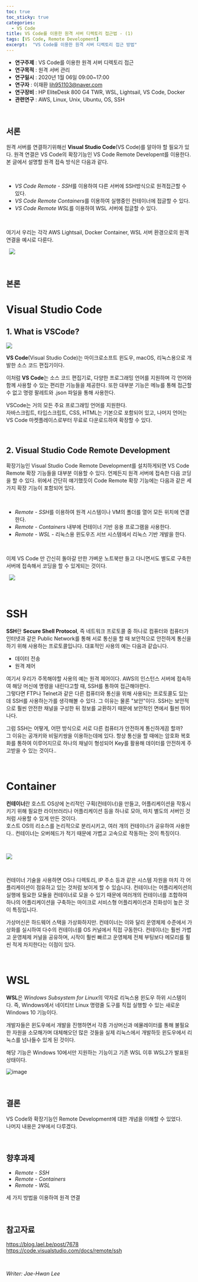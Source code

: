 ```yaml
---
toc: true
toc_sticky: true
categories:
  - VS Code
title: VS Code를 이용한 원격 서버 디렉토리 접근법 - (1)
tags: [VS Code, Remote Development]
excerpt:  "VS Code를 이용한 원격 서버 디렉토리 접근 방법"
---
```


* **연구주제** : VS Code를 이용한 원격 서버 디렉토리 접근
* **연구목적** : 원격 서버 관리
* **연구일시** : 2020년 1월 06일 09:00~17:00
* **연구자** : 이재환 <ljh951103@naver.com>
* **연구장비** : HP EliteDesk 800 G4 TWR, WSL, Lightsail, VS Code, Docker
* **관련연구** : AWS, Linux, Unix, Ubuntu, OS, SSH

&nbsp;

## 서론

원격 서버를 연결하기위해선 **Visual Studio Code**(VS Code)를 알아야 할 필요가 있다. 원격 연결은 VS Code의 확장기능인 VS Code Remote Developent를 이용한다. <!--more-->
본 글에서 설명할 원격 접속 방식은 다음과 같다.

&nbsp;
- *VS Code Remote - SSH*를 이용하여 다른 서버에 SSH방식으로 원격접근할 수 있다.  
- *VS Code Remote Containers*를 이용하여 실행중인 컨테이너에 접글할 수 있다.
- *VS Code Remote WSL*를 이용하여 WSL 서버에 접글할 수 있다.

&nbsp;

여기서 우리는 각각 AWS Lightsail, Docker Container, WSL 서버 환경으로의 원격연결을 예시로 다룬다.

&nbsp;
![](https://miro.medium.com/max/1012/1*Dgy4cmnI1nQZZuGvhBLR9g.png)

&nbsp;

## 본론

Visual Studio Code
=========

## 1. What is VSCode?

![](http://www.unity3dstudy.com/images/visualstudio_code-card.png)

**VS Code**(Visual Studio Code)는 마이크로소프트 윈도우, macOS, 리눅스용으로 개발한 소스 코드 편집기이다.

이처럼 **VS Code**는 소스 코드 편집기로, 다양한 프로그래밍 언어를 지원하며 각 언어와 함께 사용할 수 있는 편리한 기능들을 제공한다. 또한 대부분 기능은 메뉴를 통해 접근할 수 없고 명령 팔레트와 .json 파일을 통해 사용한다.

VSCode는 거의 모든 주요 프로그래밍 언어를 지원한다.  
자바스크립트, 타입스크립트, CSS, HTML는 기본으로 포함되어 있고, 나머지 언어는 VS Code 마켓플레이스로부터 무료로 다운로드하여 확장할 수 있다.

&nbsp;

## 2. Visual Studio Code Remote Development

확장기능인 Visual Studio Code Remote Development를 설치하게되면 VS Code Remote 확장 기능들을 대부분 이용할 수 있다. 언제든지 원격 서버에 접속한 다음 코딩을 할 수 있다. 위에서 간단히 얘기했듯이 Code Remote 확장 기능에는 다음과 같은 세 가지 확장 기능이 포함되어 있다.  

&nbsp;
- *Remote - SSH*를 이용하여 원격 시스템이나 VM의 폴더를 열어 모든 위치에 연결한다. 
- *Remote - Containers* 내부에 컨테이너 기반 응용 프로그램을 사용한다.
- *Remote - WSL* - 리눅스용 윈도우즈 서브 시스템에서 리눅스 기반 개발을 한다.
  
&nbsp;

이제 VS Code 만 간신히 돌아갈 만한 가벼운 노트북만 들고 다니면서도 별도로 구축한 서버에 접속해서 코딩을 할 수 있게되는 것이다.  

&nbsp;
![](https://k.kakaocdn.net/dn/SfNCC/btqxLc1qwnH/LIoj8lF5aKGb21zFu5DKI0/img.png)

&nbsp;

SSH
=========

**SSH**란 **Secure Shell Protocol**, 즉 네트워크 프로토콜 중 하나로 컴퓨터와 컴퓨터가 인터넷과 같은 Public Network를 통해 서로 통신을 할 때 보안적으로 안전하게 통신을 하기 위해 사용하는 프로토콜입니다. 대표적인 사용의 예는 다음과 같습니다.

- 데이터 전송
- 원격 제어

여기서 우리가 주목해야할 사용의 예는 원격 제어이다. AWS의 인스턴스 서버에 접속하여 해당 머신에 명령을 내린다고할 때, SSH를 통하여 접근해야한다.  
그렇다면 FTP나 Telnet과 같은 다른 컴퓨터와 통신을 위해 사용되는 프로토콜도 있는데 SSH를 사용하는가를 생각해볼 수 있다. 그 이유는 물론 "보안"이다. SSH는 보안적으로 훨씬 안전한 채널을 구성한 뒤 정보를 교환하기 때문에 보안적인 면에서 훨씬 뛰어나다.  

그럼 SSH는 어떻게, 어떤 방식으로 서로 다른 컴퓨터가 안전하게 통신하게끔 할까?  
그 이유는 공개키와 비밀키쌍을 이용하는데에 있다. 항상 통신을 할 때에는 암호화 복호화를 통하여 이루어지므로 하나의 채널이 형성되어 Key를 활용해 데이터를 안전하게 주고받을 수 있는 것이다..

&nbsp;

Container
=========

**컨테이너**란 호스트 OS상에 논리적인 구획(컨테이너)을 만들고, 어플리케이션을 작동시키기 위해 필요한 라이브러리나 어플리케이션 등을 하나로 모아, 마치 별도의 서버인 것처럼 사용할 수 있게 만든 것이다.  
호스트 OS의 리소스를 논리적으로 분리시키고, 여러 개의 컨테이너가 공유하여 사용한다.. 컨테이너는 오버헤드가 적기 때문에 가볍고 고속으로 작동하는 것이 특징이다.

&nbsp;

![](https://t1.daumcdn.net/cfile/tistory/9947A1355B055C163B)

&nbsp;

컨테이너 기술을 사용하면 OS나 디렉토리, IP 주소 등과 같은 시스템 자원을 마치 각 어플리케이션이 점유하고 있는 것처럼 보이게 할 수 있습니다. 컨테이너는 어플리케이션의 실행에 필요한 모듈을 컨테이너로 모을 수 있기 때문에 여러개의 컨테이너를 조합하여 하나의 어플리케이션을 구축하는 마이크로 서비스형 어플리케이션과 친화성이 높은 것이 특징입니다.

가상머신은 하드웨어 스택을 가상화하지만. 컨테이너는 이와 달리 운영체제 수준에서 가상화를 실시하여 다수의 컨테이너를 OS 커널에서 직접 구동한다. 컨테이너는 훨씬 가볍고 운영체제 커널을 공유하며, 시작이 훨씬 빠르고 운영체제 전체 부팅보다 메모리를 훨씬 적게 차지한다는 이점이 있다.

&nbsp;

WSL
=========

**WSL**은 *Windows Subsystem for Linux*의 약자로 리눅스용 윈도우 하위 시스템이다. 즉, Windows에서 네이티브 Linux 명령줄 도구를 직접 실행할 수 있는 새로운 Windows 10 기능이다.  

 개발자들은 윈도우에서 개발을 진행하면서 각종 가상머신과 에뮬레이터를 통해 불필요한 자원을 소모해가며 대체해오던 많은 것들을 실제 리눅스에서 개발하듯 윈도우에서 리눅스를 넘나들수 있게 된 것이다.

해당 기능은 Windows 10에서만 지원하는 기능이고 기존 WSL 이후 WSL2가 발표된 상태이다. 

![image](https://user-images.githubusercontent.com/57826388/71820234-e6ff2380-30d1-11ea-9aca-23e0169f8f7c.png)

&nbsp;

## 결론

VS Code와 확장기능인 Remote Development에 대한 개념을 이해할 수 있었다.  
나머지 내용은 2부에서 다루겠다.

&nbsp;

## 향후과제

- *Remote - SSH*
- *Remote - Containers*
- *Remote - WSL*

세 가지 방법을 이용하여 원격 연결

&nbsp;

## 참고자료

<https://blog.lael.be/post/7678>  
<https://code.visualstudio.com/docs/remote/ssh>

&nbsp;

*Writer: Jae-Hwan Lee*
